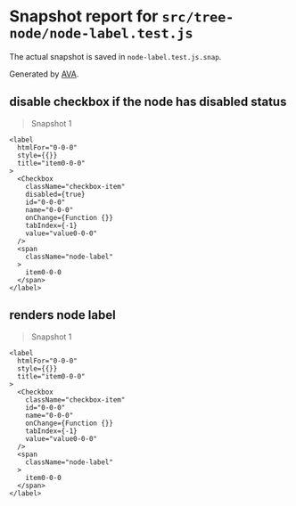 # Snapshot report for `src/tree-node/node-label.test.js`

The actual snapshot is saved in `node-label.test.js.snap`.

Generated by [AVA](https://ava.li).

## disable checkbox if the node has disabled status

> Snapshot 1

    <label
      htmlFor="0-0-0"
      style={{}}
      title="item0-0-0"
    >
      <Checkbox
        className="checkbox-item"
        disabled={true}
        id="0-0-0"
        name="0-0-0"
        onChange={Function {}}
        tabIndex={-1}
        value="value0-0-0"
      />
      <span
        className="node-label"
      >
        item0-0-0
      </span>
    </label>

## renders node label

> Snapshot 1

    <label
      htmlFor="0-0-0"
      style={{}}
      title="item0-0-0"
    >
      <Checkbox
        className="checkbox-item"
        id="0-0-0"
        name="0-0-0"
        onChange={Function {}}
        tabIndex={-1}
        value="value0-0-0"
      />
      <span
        className="node-label"
      >
        item0-0-0
      </span>
    </label>
